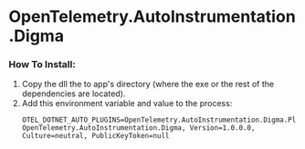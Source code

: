 # OpenTelemetry.AutoInstrumentation.Digma

### How To Install:
1. Copy the dll the to app's directory (where the exe or the rest of the dependencies are located).
2. Add this environment variable and value to the process:
   ```
   OTEL_DOTNET_AUTO_PLUGINS=OpenTelemetry.AutoInstrumentation.Digma.Plugin, OpenTelemetry.AutoInstrumentation.Digma, Version=1.0.0.0, Culture=neutral, PublicKeyToken=null
   ```

